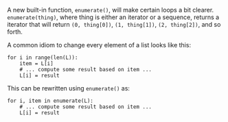 A new built-in function, `enumerate()`, will make certain loops a bit clearer. `enumerate(thing)`, where thing is either an iterator or a sequence, returns a iterator that will return `(0, thing[0])`, `(1, thing[1])`, `(2, thing[2])`, and so forth.

A common idiom to change every element of a list looks like this:

```
for i in range(len(L)):
    item = L[i]
    # ... compute some result based on item ...
    L[i] = result

```

This can be rewritten using `enumerate()` as:

```
for i, item in enumerate(L):
    # ... compute some result based on item ...
    L[i] = result
```